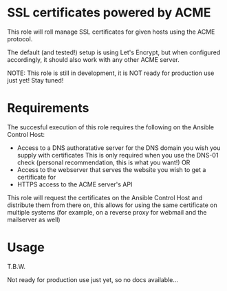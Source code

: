 # SSL certificates powered by ACME
This role will roll manage SSL certificates for given hosts using the ACME
protocol.

The default (and tested!) setup is using Let's Encrypt, but when configured
accordingly, it should also work with any other ACME server.

NOTE: This role is still in development, it is NOT ready for production use just yet! Stay tuned!

# Requirements
The succesful execution of this role requires the following on the Ansible Control Host:

* Access to a DNS authoratative server for the DNS domain you wish you supply with certificates
  This is only required when you use the DNS-01 check (personal recommendation, this is what you want!)
 OR
* Access to the webserver that serves the website you wish to get a certificate for
* HTTPS access to the ACME server's API

This role will request the certificates on the Ansible Control Host and distribute them from there on, this allows for using the same certificate on multiple systems (for example, on a reverse proxy for webmail and the mailserver as well)

# Usage
T.B.W.

Not ready for production use just yet, so no docs available...
